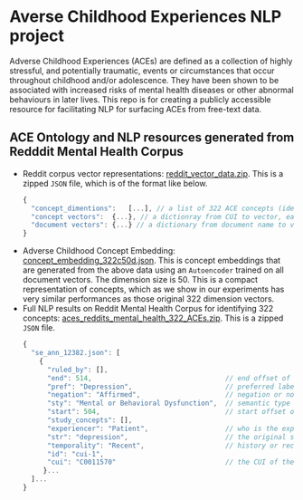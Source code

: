 # Averse Childhood Experiences NLP project
Adverse Childhood Experiences (ACEs) are defined as a collection of highly stressful, and potentially traumatic, events or circumstances that occur throughout childhood and/or adolescence. They have been shown to be associated with increased risks of mental health diseases or other abnormal behaviours in later lives. This repo is for creating a publicly accessible resource for facilitating NLP for surfacing ACEs from free-text data.

## ACE Ontology and NLP resources generated from Redddit Mental Health Corpus
- Reddit corpus vector representations: [reddit_vector_data.zip](./Reddit-MH/reddit_vector_data.json.zip). This is a zipped `JSON` file, which is of the format like below.
  ```javascript
  {
    "concept_dimentions":	[...], // a list of 322 ACE concepts (identified as UMLS CUIs)
    "concept vectors":	{...}, // a dictionray from CUI to vector, each dimension of the vector is a concept (the order follows the concept list above)
    "document vectors":	{...} // a dictionary from document name to vector, the dimensions are the same as those of the concept vectors above.
  }
  ```
- Adverse Childhood Concept Embedding: [concept_embedding_322c50d.json](./Reddit-MH/concept_embedding_322c50d.json). This is concept embeddings that are generated from the above data using an `Autoencoder` trained on all document vectors. The dimension size is 50. This is a compact representation of concepts, which as we show in our experiments has very similar performances as those original 322 dimension vectors.
- Full NLP results on Reddit Mental Health Corpus for identifying 322 concepts: [aces_reddits_mental_health_322_ACEs.zip](./Reddit-MH/aces_reddits_mental_health_322_ACEs.zip). This is a zipped `JSON` file.
  ```javascript
  {
    "se_ann_12382.json": [
      {
        "ruled_by": [], 
        "end": 514,                                 // end offset of the mention
        "pref": "Depression",                       // preferred label of the concept as defined in UMLS
        "negation": "Affirmed",                     // negation or not
        "sty": "Mental or Behavioral Dysfunction",  // semantic type of the concept as defined in UMLS
        "start": 504,                               // start offset of the mention
        "study_concepts": [], 
        "experiencer": "Patient",                   // who is the experiencer
        "str": "depression",                        // the original string
        "temporality": "Recent",                    // history or recent mention
        "id": "cui-1", 
        "cui": "C0011570"                           // the CUI of the concept as in UMLS
       }...
    ]...
  }
  ```
